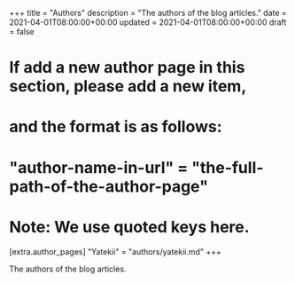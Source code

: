 +++
title = "Authors"
description = "The authors of the blog articles."
date = 2021-04-01T08:00:00+00:00
updated = 2021-04-01T08:00:00+00:00
draft = false

# If add a new author page in this section, please add a new item,
# and the format is as follows:
#
# "author-name-in-url" = "the-full-path-of-the-author-page"
#
# Note: We use quoted keys here.
[extra.author_pages]
"Yatekii" = "authors/yatekii.md"
+++

The authors of the blog articles.
